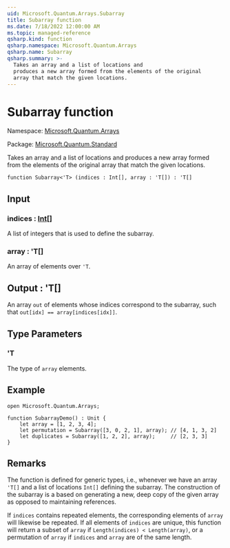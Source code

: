```yaml
---
uid: Microsoft.Quantum.Arrays.Subarray
title: Subarray function
ms.date: 7/18/2022 12:00:00 AM
ms.topic: managed-reference
qsharp.kind: function
qsharp.namespace: Microsoft.Quantum.Arrays
qsharp.name: Subarray
qsharp.summary: >-
  Takes an array and a list of locations and
  produces a new array formed from the elements of the original
  array that match the given locations.
---
```


# Subarray function

Namespace: [Microsoft.Quantum.Arrays](xref:Microsoft.Quantum.Arrays)

Package: [Microsoft.Quantum.Standard](https://nuget.org/packages/Microsoft.Quantum.Standard)


Takes an array and a list of locations andproduces a new array formed from the elements of the originalarray that match the given locations.

```qsharp
function Subarray<'T> (indices : Int[], array : 'T[]) : 'T[]
```


## Input

### indices : [Int](xref:microsoft.quantum.qsharp.valueliterals#int-literals)[]

A list of integers that is used to define the subarray.


### array : 'T[]

An array of elements over `'T`.



## Output : 'T[]

An array `out` of elements whose indices correspond to the subarray,such that `out[idx] == array[indices[idx]]`.

## Type Parameters

### 'T

The type of `array` elements.

## Example

```qsharpopen Microsoft.Quantum.Arrays;function SubarrayDemo() : Unit {    let array = [1, 2, 3, 4];    let permutation = Subarray([3, 0, 2, 1], array); // [4, 1, 3, 2]    let duplicates = Subarray([1, 2, 2], array);     // [2, 3, 3]}```

## Remarks

The function is defined for generic types, i.e., whenever we havean array `'T[]` and a list of locations `Int[]` defining the subarray.The construction of the subarray is a based on generating a new, deepcopy of the given array as opposed to maintaining references.If `indices` contains repeated elements, the corresponding elementsof `array` will likewise be repeated.If all elements of `indices` are unique, this function will returna subset of `array` if `Length(indices) < Length(array)`, ora permutation of `array` if `indices` and `array` are of the same length.